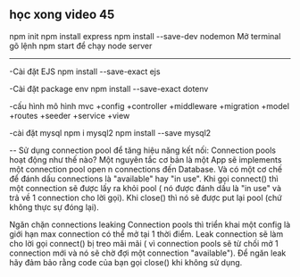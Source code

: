 học xong video 45
--------------------------
npm init
npm install express
npm install --save-dev nodemon
Mở terminal gõ lệnh npm start để chạy node server


----------------------------------------------------------------
-Cài đặt EJS 
npm install --save-exact ejs

-Cài đặt package env
npm install --save-exact dotenv

-cấu hình mô hình mvc
+config
+controller
+middleware
+migration
+model
+routes
+seeder
+service
+view

-cài đặt mysql
npm i mysql2
npm install --save mysql2

-- Sử dụng connection pool để tăng hiệu năng kết nối:
Connection pools hoạt động như thế nào?
Một nguyên tắc cơ bản là một App sẽ implements một connection pool open n connections đến Database. Và có một cơ chế để đánh dấu connections là "available" hay "in use". Khi gọi connect() thì một connection sẽ được lấy ra khỏi pool ( nó được đánh dấu là "in use" và trả về 1 connection cho lời gọi). Khi close() thì nó sẽ được put lại pool (chứ không thực sự đóng lại).

Ngăn chặn connections leaking
Connection pools thì triển khai một config là giới hạn max connection có thể mở tại 1 thời điểm. Leak connection sẽ làm cho lời gọi connect() bị treo mãi mãi ( vì connection pools sẽ từ chối mở 1 connection mới và nó sẽ chờ đợi một connection "available"). Để ngăn leak hãy đảm bảo rằng code của bạn gọi close() khi không sử dụng.


